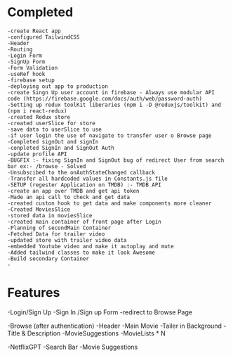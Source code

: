 # Completed
    -create React app
    -configured TailwindCSS
    -Header
    -Routing
    -Login Form
    -SignUp Form
    -Form Validation
    -useRef hook
    -firebase setup
    -deploying out app to production
    -create Singn Up user account in firebase - Always use modular API code (https://firebase.google.com/docs/auth/web/password-auth)
    -Setting up redux toolKit liberaries (npm i -D @reduxjs/toolkit) and (npm i react-redux)
    -created Redux store
    -created userSlice for store
    -save data to userSlice to use
    -if user login the use of navigate to transfer user o Browse page
    -Completed signOut and signIn
    -conpleted SignIn and SignOut Auth
    -update profile API 
    -BUGFIX :- fixing SignIn and SignOut bug of redirect User from search bar ex:- /browse - Solved
    -Unsubscibed to the onAuthStateChanged callback
    -Transfer all hardcoded values in Constants.js file
    -SETUP (regester Application on TMDB) :- TMDB API
    -create an app over TMDB and get api token
    -Made an api call to check and get data
    -created custon hook to get data and make components more cleaner
    -Created MoviesSlice
    -stored data in moviesSlice
    -created main container of front page after Login
    -Planning of secondMain Container
    -Fetched Data for trailer video
    -updated store with trailer video data
    -embedded Youtube video and make it autoplay and mute
    -Added tailwind classes to make it look Awesome
    -Build secondary Container
    -


    

# Features

-Login/Sign Up
    -Sign In /Sign up Form
    -redirect to Browse Page

-Browse (after authentication)
    -Header
    -Main Movie
        -Tailer in Background
        -Title & Description
        -MovieSuggestions
            -MovieLists * N

-NetflixGPT
    -Search Bar
    -Movie Suggestions
